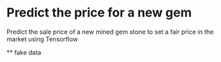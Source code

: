 # Predict the price for a new gem

Predict the sale price of a new mined gem stone to set a fair price in the market using Tensorflow

** fake data
